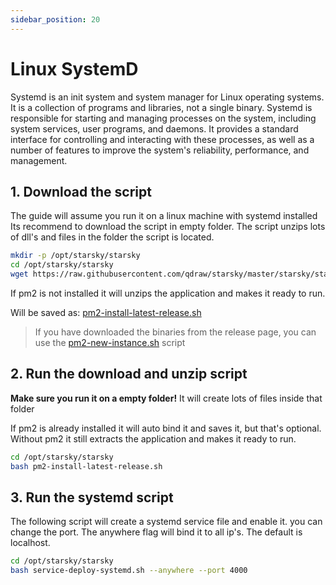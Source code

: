 ```yaml
---
sidebar_position: 20
---
```


# Linux SystemD

Systemd is an init system and system manager for Linux operating systems. It is a collection of programs and libraries, not a single binary. Systemd is responsible for starting and managing processes on the system, including system services, user programs, and daemons. It provides a standard interface for controlling and interacting with these processes, as well as a number of features to improve the system's reliability, performance, and management.


## 1. Download the script

The guide will assume you run it on a linux machine with systemd installed
Its recommend to download the script in empty folder.
The script unzips lots of dll's and files in the folder the script is located.

```bash
mkdir -p /opt/starsky/starsky
cd /opt/starsky/starsky
wget https://raw.githubusercontent.com/qdraw/starsky/master/starsky/starsky/pm2-install-latest-release.sh
```

If pm2 is not installed it will unzips the application and makes it ready to run.

Will be saved as: [pm2-install-latest-release.sh](https://raw.githubusercontent.com/qdraw/starsky/master/starsky/starsky/pm2-install-latest-release.sh)

> If you have downloaded the binaries from the release page, you can use the [pm2-new-instance.sh](https://raw.githubusercontent.com/qdraw/starsky/master/starsky/starsky/pm2-new-instance.sh) script

## 2. Run the download and unzip script

**Make sure you run it on a empty folder!**
It will create lots of files inside that folder

If pm2 is already installed it will auto bind it and saves it, but that's optional.
Without pm2 it still extracts the application and makes it ready to run.

```bash
cd /opt/starsky/starsky
bash pm2-install-latest-release.sh
```

## 3. Run the systemd script

The following script will create a systemd service file and enable it.
you can change the port. The anywhere flag will bind it to all ip's. The default is localhost.

```bash
cd /opt/starsky/starsky
bash service-deploy-systemd.sh --anywhere --port 4000
```